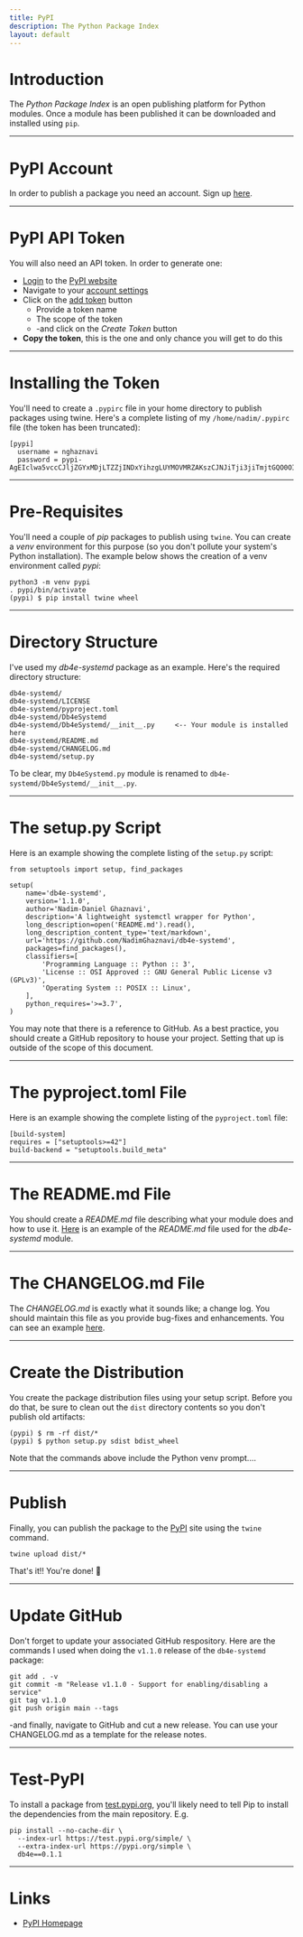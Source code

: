 ```yaml
---
title: PyPI
description: The Python Package Index
layout: default
---
```


# Introduction

The *Python Package Index* is an open publishing platform for Python modules. Once a module has been published it can be downloaded and installed using `pip`.

---

# PyPI Account

In order to publish a package you need an account. Sign up [here](https://pypi.org/account/register/).

---

# PyPI API Token

You will also need an API token. In order to generate one:

* [Login](https://pypi.org/account/login/) to the [PyPI website](https://pypi.org)
* Navigate to your [account settings](https://pypi.org/manage/account/)
* Click on the [add token](https://pypi.org/manage/account/token/) button
  * Provide a token name
  * The scope of the token
  * -and click on the *Create Token* button
* **Copy the token**, this is the one and only chance you will get to do this

---

# Installing the Token

You'll need to create a `.pypirc` file in your home directory to publish packages using twine. Here's a complete listing of my `/home/nadim/.pypirc` file (the token has been truncated):

```
[pypi]
  username = nghaznavi
  password = pypi-AgEIclwa5vccCJljZGYxMDjLTZZjINDxYihzgLUYMOVMRZAKszCJNJiTji3jiTmjtGQO0OIMQNIOQXABDFDmpXBDfHW2vhshWOvlVsLsw
```

---

# Pre-Requisites

You'll need a couple of *pip* packages to publish using `twine`. You can create a *venv* environment for this purpose (so you don't pollute your system's Python installation). The example below shows the creation of a venv environment called *pypi*:

```
python3 -m venv pypi
. pypi/bin/activate
(pypi) $ pip install twine wheel
```

---

# Directory Structure

I've used my *db4e-systemd* package as an example. Here's the required directory structure:

```
db4e-systemd/
db4e-systemd/LICENSE
db4e-systemd/pyproject.toml
db4e-systemd/Db4eSystemd
db4e-systemd/Db4eSystemd/__init__.py     <-- Your module is installed here
db4e-systemd/README.md
db4e-systemd/CHANGELOG.md
db4e-systemd/setup.py
```

To be clear, my `Db4eSystemd.py` module is renamed to `db4e-systemd/Db4eSystemd/__init__.py`.

---

# The setup.py Script

Here is an example showing the complete listing of the `setup.py` script:

```
from setuptools import setup, find_packages

setup(
    name='db4e-systemd',
    version='1.1.0',
    author='Nadim-Daniel Ghaznavi',
    description='A lightweight systemctl wrapper for Python',
    long_description=open('README.md').read(),
    long_description_content_type='text/markdown',
    url='https://github.com/NadimGhaznavi/db4e-systemd',
    packages=find_packages(),
    classifiers=[
        'Programming Language :: Python :: 3',
        'License :: OSI Approved :: GNU General Public License v3 (GPLv3)',
        'Operating System :: POSIX :: Linux',
    ],
    python_requires='>=3.7',
)
```

You may note that there is a reference to GitHub. As a best practice, you should create a GitHub repository to house your project. Setting that up is outside of the scope of this document.

---

# The pyproject.toml File

Here is an example showing the complete listing of the `pyproject.toml` file:

```
[build-system]
requires = ["setuptools>=42"]
build-backend = "setuptools.build_meta"
```

---

# The README.md File

You should create a *README.md* file describing what your module does and how to use it. [Here](https://github.com/NadimGhaznavi/db4e-systemd/blob/main/README.md) is an example of the *README.md* file used for the *db4e-systemd* module.

---

# The CHANGELOG.md File

The *CHANGELOG.md* is exactly what it sounds like; a change log. You should maintain this file as you provide bug-fixes and enhancements. You can see an example [here](https://github.com/NadimGhaznavi/db4e-systemd/blob/main/CHANGELOG.md).

---

# Create the Distribution

You create the package distribution files using your setup script. Before you do that, be sure to clean out the `dist` directory contents so you don't publish old artifacts:

```
(pypi) $ rm -rf dist/*
(pypi) $ python setup.py sdist bdist_wheel
```

Note that the commands above include the Python venv prompt....

---

# Publish 

Finally, you can publish the package to the [PyPI](https://pypi.org/) site using the `twine` command.

```
twine upload dist/*
```

That's it!! You're done! 🎉

---

# Update GitHub

Don't forget to update your associated GitHub respository. Here are the commands I used when doing the `v1.1.0` release of the `db4e-systemd` package:

```
git add . -v
git commit -m "Release v1.1.0 - Support for enabling/disabling a service"
git tag v1.1.0
git push origin main --tags
```

-and finally, navigate to GitHub and cut a new release. You can use your CHANGELOG.md as a template for the release notes.

---

# Test-PyPI

To install a package from [test.pypi.org](https://test.pypi.org/), you'll likely need to tell Pip to install the dependencies from the main repository. E.g.

```
pip install --no-cache-dir \
  --index-url https://test.pypi.org/simple/ \
  --extra-index-url https://pypi.org/simple \
  db4e==0.1.1
```

---

# Links

* [PyPI Homepage](https://pypi.org/)
